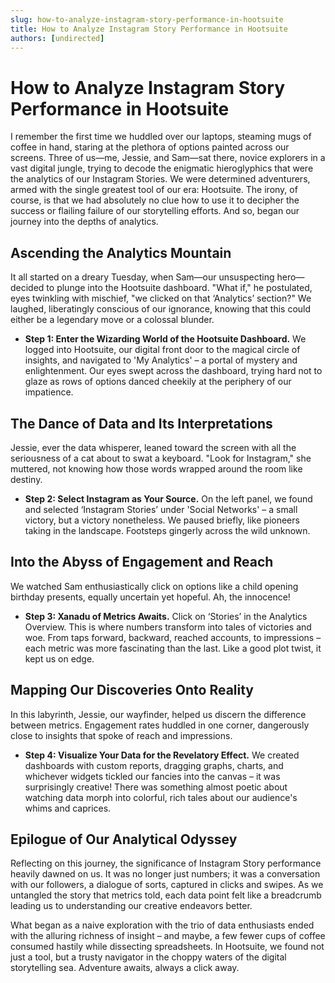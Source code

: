 ```yaml
---
slug: how-to-analyze-instagram-story-performance-in-hootsuite
title: How to Analyze Instagram Story Performance in Hootsuite
authors: [undirected]
---
```


# How to Analyze Instagram Story Performance in Hootsuite

I remember the first time we huddled over our laptops, steaming mugs of coffee in hand, staring at the plethora of options painted across our screens. Three of us—me, Jessie, and Sam—sat there, novice explorers in a vast digital jungle, trying to decode the enigmatic hieroglyphics that were the analytics of our Instagram Stories. We were determined adventurers, armed with the single greatest tool of our era: Hootsuite. The irony, of course, is that we had absolutely no clue how to use it to decipher the success or flailing failure of our storytelling efforts. And so, began our journey into the depths of analytics. 

## Ascending the Analytics Mountain

It all started on a dreary Tuesday, when Sam—our unsuspecting hero—decided to plunge into the Hootsuite dashboard. "What if," he postulated, eyes twinkling with mischief, "we clicked on that ‘Analytics’ section?" We laughed, liberatingly conscious of our ignorance, knowing that this could either be a legendary move or a colossal blunder.

- **Step 1: Enter the Wizarding World of the Hootsuite Dashboard.** 
    We logged into Hootsuite, our digital front door to the magical circle of insights, and navigated to 'My Analytics' – a portal of mystery and enlightenment. Our eyes swept across the dashboard, trying hard not to glaze as rows of options danced cheekily at the periphery of our impatience.

## The Dance of Data and Its Interpretations

Jessie, ever the data whisperer, leaned toward the screen with all the seriousness of a cat about to swat a keyboard. "Look for Instagram," she muttered, not knowing how those words wrapped around the room like destiny. 

- **Step 2: Select Instagram as Your Source.**
    On the left panel, we found and selected ‘Instagram Stories’ under 'Social Networks' – a small victory, but a victory nonetheless. We paused briefly, like pioneers taking in the landscape. Footsteps gingerly across the wild unknown.

## Into the Abyss of Engagement and Reach

We watched Sam enthusiastically click on options like a child opening birthday presents, equally uncertain yet hopeful. Ah, the innocence!

- **Step 3: Xanadu of Metrics Awaits.** 
    Click on ‘Stories’ in the Analytics Overview. This is where numbers transform into tales of victories and woe. From taps forward, backward, reached accounts, to impressions – each metric was more fascinating than the last. Like a good plot twist, it kept us on edge.

## Mapping Our Discoveries Onto Reality

In this labyrinth, Jessie, our wayfinder, helped us discern the difference between metrics. Engagement rates huddled in one corner, dangerously close to insights that spoke of reach and impressions.

- **Step 4: Visualize Your Data for the Revelatory Effect.**
    We created dashboards with custom reports, dragging graphs, charts, and whichever widgets tickled our fancies into the canvas – it was surprisingly creative! There was something almost poetic about watching data morph into colorful, rich tales about our audience's whims and caprices.

## Epilogue of Our Analytical Odyssey

Reflecting on this journey, the significance of Instagram Story performance heavily dawned on us. It was no longer just numbers; it was a conversation with our followers, a dialogue of sorts, captured in clicks and swipes. As we untangled the story that metrics told, each data point felt like a breadcrumb leading us to understanding our creative endeavors better.

What began as a naive exploration with the trio of data enthusiasts ended with the alluring richness of insight – and maybe, a few fewer cups of coffee consumed hastily while dissecting spreadsheets. In Hootsuite, we found not just a tool, but a trusty navigator in the choppy waters of the digital storytelling sea. Adventure awaits, always a click away.